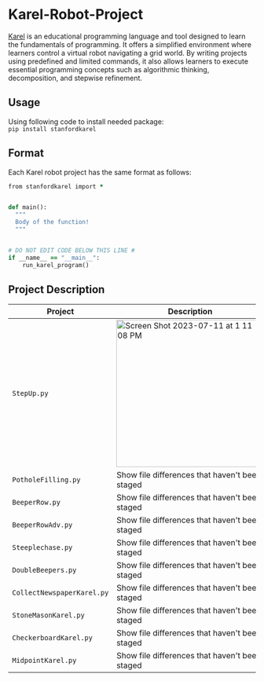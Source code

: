 # Karel-Robot-Project

[Karel](https://compedu.stanford.edu/karel-reader/docs/python/en/chapter1.html) is an educational programming language and tool designed to learn the fundamentals of programming. It offers a simplified environment where learners control a virtual robot navigating a grid world.
By writing projects using predefined and limited commands, it also allows learners to execute essential programming concepts such as algorithmic thinking, decomposition, and stepwise refinement. 

## Usage
Using following code to install needed package:\
`pip install stanfordkarel`

## Format
Each Karel robot project has the same format as follows:
```ruby
from stanfordkarel import *


def main():
  """
  Body of the function!
  """


# DO NOT EDIT CODE BELOW THIS LINE #
if __name__ == "__main__":
    run_karel_program()
```
## Project Description
| Project | Description |
| --- | --- |
| `StepUp.py` |<img width="300" alt="Screen Shot 2023-07-11 at 1 11 08 PM" src="https://github.com/Jiayikung/Karel-Robot-Project/assets/112765699/82234c4f-5708-4b05-ae6d-b61a98efe788">|
| `PotholeFilling.py` | Show file differences that haven't been staged |
| `BeeperRow.py` | Show file differences that haven't been staged |
| `BeeperRowAdv.py` | Show file differences that haven't been staged |
| `Steeplechase.py` | Show file differences that haven't been staged |
| `DoubleBeepers.py` | Show file differences that haven't been staged |
| `CollectNewspaperKarel.py` | Show file differences that haven't been staged |
| `StoneMasonKarel.py` | Show file differences that haven't been staged |
| `CheckerboardKarel.py` | Show file differences that haven't been staged |
| `MidpointKarel.py` | Show file differences that haven't been staged |



